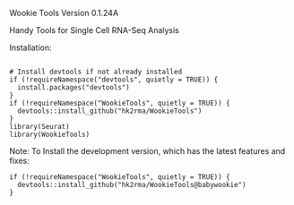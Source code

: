 Wookie Tools
Version 0.1.24A

Handy Tools for Single Cell RNA-Seq Analysis

Installation: 
```{r, install Wookie Tools}

# Install devtools if not already installed
if (!requireNamespace("devtools", quietly = TRUE)) {
  install.packages("devtools")
}
if (!requireNamespace("WookieTools", quietly = TRUE)) {
  devtools::install_github("hk2rma/WookieTools")
}
library(Seurat)
library(WookieTools)

```

Note:
To Install the development version, which has the latest features and fixes:
```{r, install dev branch}
if (!requireNamespace("WookieTools", quietly = TRUE)) {
  devtools::install_github("hk2rma/WookieTools@babywookie")
}
```
